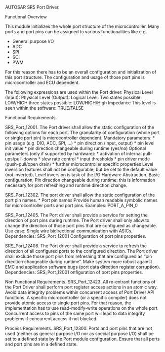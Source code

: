 AUTOSAR SRS Port Driver.

Functional Overview

This module initializes the whole port structure of the microcontroller. Many ports and port pins can be assigned to various functionalities like e.g.
* General purpose I/O
* ADC
* SPI
* SCI
* PWM

For this reason there has to be an overall configuration and initialization of this port structure. The configuration and usage of those port pins is microcontroller and ECU dependent.

The following expressions are used within the Port driver:
Physical Level (Input): Physical Level (Output): Logical Level:
Two states possible:    LOW/HIGH
three states possible:  LOW/HIGH/High Impedance This level is seen within the software: TRUE/FALSE

Functional Requirements.

SRS_Port_12001. The Port driver shall allow the static configuration of the following options for each port.
                The granularity of configuration (whole port or single port pin) is microcontroller dependent.
                Mandatory parameters:
                    * pin usage (e.g. DIO, ADC, SPI, ...)
                    * pin direction (input, output)
                    * pin level init value
                    * pin direction changeable during runtime (yes/no)
                Optional parameters (only if supported by hardware):
                    * activation of internal pull-ups/pull-downs
                    * slew rate control
                    * input thresholds
                    * pin driver mode (push-pull/open drain)
                    * further microcontroller specific properties
                Level inversion features shall not be configurable, but be set to the default value (not inverted).
                Level inversion is task of the I/O Hardware Abstraction.
                Basic configuration;
                Pin direction changeable during runtime: this is information necessary for port refreshing and runtime direction change.

SRS_Port_12302. The port driver shall allow the static configuration of the port pin names.
                * Port pin names
                Provide human readable symbolic names for microcontroller ports and port pins.
                Examples: PORT_A_PIN_0

SRS_Port_12405. The Port driver shall provide a service for setting the direction of port pins during runtime.
                The Port driver shall only allow to change the direction of those port pins that are configured as changeable.
                Use case: Single wire bidirectional communication with ASICs.
                Dependencies: SRS_Port_12001 Configuration of port pins properties.

SRS_Port_12406. The Port driver shall provide a service to refresh the direction of all configured ports to the configured direction.
                The Port driver shall exclude those port pins from refreshing that are configured as “pin direction changeable during runtime”.
                Make system more robust against EMC and application software bugs (port data direction register corruption).
                Dependencies: SRS_Port_12001 onfiguration of port pins properties.

Non Functional Requirements.
SRS_Port_12423. All re-entrant functions of the Port Driver shall perform port register access actions in an atomic way.
                Avoid data integrity problems within concurrent access of Port Driver API functions.
                A specific microcontroller (or a specific compiler) does not provide atomic access to single port pins. For that reason, the implementation has to use read-modify-write operations on the whole port. Concurrent access to pins of the same port will lead to data integrity problems if concurrent access it not blocked.

Process Requirements.
SRS_Port_12300. Ports and port pins that are not used (neither as general purpose I/O nor as special purpose I/O) shall be set to a defined state by the 
                Port module configuration.
                Ensure that all ports and port pins are in a defined state.

